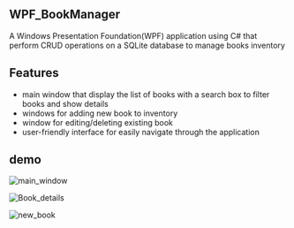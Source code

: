 ## WPF_BookManager
A Windows Presentation Foundation(WPF) application using C# that perform CRUD operations on a SQLite database to manage books inventory

## Features
- main window that display the list of books with a search box to filter books and show details
- windows for adding new book to inventory
- window for editing/deleting existing book
- user-friendly interface for easily navigate through the application

## demo

![main_window](https://github.com/ramezcode1/WPF_BookManager/assets/135148978/7ef2ac35-e5ff-4fa9-ab3c-a80d8c5a94b5)

![Book_details](https://github.com/ramezcode1/WPF_BookManager/assets/135148978/3b4af12d-12b7-43d6-bd8a-373edb5d88db)

![new_book](https://github.com/ramezcode1/WPF_BookManager/assets/135148978/4076ada5-c1d2-42ec-a355-41ea10a2682e)



